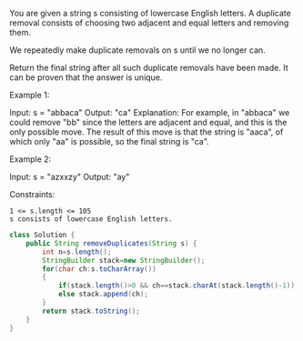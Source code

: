 You are given a string s consisting of lowercase English letters. A duplicate removal consists of choosing two adjacent and equal letters and removing them.

We repeatedly make duplicate removals on s until we no longer can.

Return the final string after all such duplicate removals have been made. It can be proven that the answer is unique.

 

Example 1:

Input: s = "abbaca"
Output: "ca"
Explanation: 
For example, in "abbaca" we could remove "bb" since the letters are adjacent and equal, and this is the only possible move.  The result of this move is that the string is "aaca", of which only "aa" is possible, so the final string is "ca".

Example 2:

Input: s = "azxxzy"
Output: "ay"

 

Constraints:

    1 <= s.length <= 105
    s consists of lowercase English letters.

``` java
class Solution {
    public String removeDuplicates(String s) {
        int n=s.length();
        StringBuilder stack=new StringBuilder();
        for(char ch:s.toCharArray())
        {
            if(stack.length()>0 && ch==stack.charAt(stack.length()-1)) stack.setLength(stack.length()-1);
            else stack.append(ch);
        }
        return stack.toString();
    }
}
```
